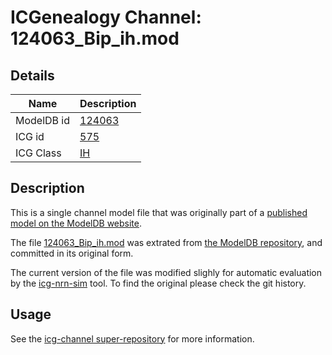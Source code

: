 # ICGenealogy Channel: 124063\_Bip\_ih.mod

## Details

Name | Description
---- | -----------
ModelDB id | [124063](http://senselab.med.yale.edu/ModelDB/ShowModel.cshtml?model=124063)
ICG id | [575](http://icg.neurotheory.ox.ac.uk/channels/4/575)
ICG Class | [IH](http://icg.neurotheory.ox.ac.uk/channels/4)

## Description

This is a single channel model file that was originally part of a [published model on the ModelDB website](http://senselab.med.yale.edu/ModelDB/ShowModel.cshtml?model=124063).


The file [124063\_Bip\_ih.mod](124063_Bip_ih.mod) was extrated from [the ModelDB repository](http://senselab.med.yale.edu/ModelDB/ShowModel.cshtml?model=124063), and committed in its original form.

The current version of the file was modified slighly for automatic evaluation by the [icg-nrn-sim](https://github.com/icgenealogy/icg-nrn-sim) tool. To find the original please check the git history.


## Usage

See the [icg-channel super-repository](https://github.com/icgenealogy/icg-channels) for more information.